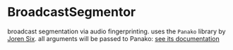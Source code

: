 # BroadcastSegmentor

broadcast segmentation via audio fingerprinting. uses the `Panako` library by [Joren Six](https://github.com/JorenSix). all arguments will be passed to Panako: [see its documentation](http://panako.be/releases/Panako-latest/readme.html)


